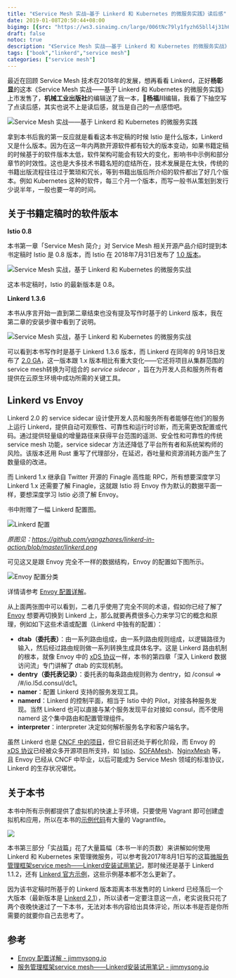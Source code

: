 ```yaml
---
title: "《Service Mesh 实战—基于 Linkerd 和 Kubernetes 的微服务实践》读后感"
date: 2019-01-08T20:50:44+08:00
bigimg: [{src: "https://ws3.sinaimg.cn/large/006tNc79ly1fyzh65bll4j31h60qunb2.jpg", desc: "Photo via unsplash"}]
draft: false
notoc: true
description: "《Service Mesh 实战——基于 Linkerd 和 Kubernetes 的微服务实战》的观后感，顺便对比了下 Linkerd 和 Envoy，给读者一些我自己的建议。"
tags: ["book","linkerd","service mesh"]
categories: ["service mesh"]
---
```


最近在回顾 Service Mesh 技术在2018年的发展，想再看看 Linkerd，正好**杨彰显**的这本《Service Mesh 实战——基于 Linkerd 和 Kubernetes 的微服务实践》上市发售了，**机械工业出版社**的编辑送了我一本，🙏**杨福川**编辑，我看了下抽空写了点读后感，其实也说不上是读后感，就当是自己的一点感悟吧。

![Service Mesh 实战——基于 Linkerd 和 Kubernetes 的微服务实践](https://ws1.sinaimg.cn/large/006tNc79ly1fyzgoqr5odj30u013px6p.jpg)

拿到本书后我的第一反应就是看看这本书定稿的时候 Istio 是什么版本，Linkerd 又是什么版本。因为在这一年内两款开源软件都有较大的版本变动，如果书籍定稿的时候基于的软件版本太低，软件架构可能会有较大的变化，影响书中示例和部分章节的时效性。这也是大多技术书籍名短的症结所在，技术发展是在太快，传统的书籍出版流程往往过于繁琐和冗长，等到书籍出版后所介绍的软件都出了好几个版本。例如 Kubernetes 这种的软件，每三个月一个版本，而写一般书从策划到发行少说半年，一般也要一年的时间。

## 关于书籍定稿时的软件版本

**Istio 0.8**

本书第一章「Service Mesh 简介」对 Service Mesh 相关开源产品介绍时提到本书定稿时 Istio 是 0.8 版本，而 Istio 在 2018年7月31日发布了 [1.0 版本](https://istio.io/zh/about/notes/1.0/)。

![Service Mesh 实战，基于 Linkerd 和 Kubernetes 的微服务实战](https://ws2.sinaimg.cn/large/006tNc79ly1fyya5b4xzpj318z0u0e81.jpg)

这本书定稿时，Istio 的最新版本是 0.8。

**Linkerd 1.3.6**

本书从序言开始一直到第二章结束也没有提及写作时基于的 Linkerd 版本，我在第二章的安装步骤中看到了说明。

![Service Mesh 实战，基于 Linkerd 和 Kubernetes 的微服务实战](https://ws1.sinaimg.cn/large/006tNc79ly1fyyacp4t1nj318z0u0b29.jpg)

可以看到本书写作时是基于 Linkerd 1.3.6 版本，而 Linkerd 在同年的 9月18日发布了 [2.0 GA](http://www.servicemesher.com/blog/linkerd-2-0-in-general-availability/)，这一版本跟 1.x 版本相比有重大变化——它还将项目从集群范围的service mesh转换为可组合的 *service sidecar* ，旨在为开发人员和服务所有者提供在云原生环境中成功所需的关键工具。

## Linkerd vs Envoy

Linkerd 2.0 的 service sidecar 设计使开发人员和服务所有者能够在他们的服务上运行 Linkerd，提供自动可观察性、可靠性和运行时诊断，而无需更改配置或代码。通过提供轻量级的增量路径来获得平台范围的遥测、安全性和可靠性的传统 service mesh 功能，service sidecar 方法还降低了平台所有者和系统架构师的风险。该版本还用 Rust 重写了代理部分，在延迟，吞吐量和资源消耗方面产生了数量级的改进。

而 Linkerd 1.x 继承自 Twitter 开源的 Finagle 高性能 RPC，所有想要深度学习 Linkerd 1.x 还需要了解 Finagle，这就跟 Istio 将 Envoy 作为默认的数据平面一样，要想深度学习 Istio 必须了解 Envoy。

书中附赠了一幅 Linkerd 配置图。

![Linkerd 配置](https://ws1.sinaimg.cn/large/006tNc79ly1fyzd9gh23nj30g00th78p.jpg)

*原图见：https://github.com/yangzhares/linkerd-in-action/blob/master/linkerd.png*

可见这又是跟 Envoy 完全不一样的数据结构，Envoy 的配置如下图所示。

![Envoy 配置分类](https://ws3.sinaimg.cn/large/006tNbRwly1fyb74brsd5j30xg0lojvt.jpg)

详情请参考 [Envoy 配置详解](https://jimmysong.io/istio-handbook/data-plane/envoy-proxy-config-deep-dive.html)。

从上面两张图中可以看到，二者几乎使用了完全不同的术语，假如你已经了解了 [Envoy](http://www.servicemesher.com/envoy/) 想要再切换到 Linkerd 上，那么就要再费很多心力来学习它的概念和原理，例如如下这些术语或配置（Linkerd 中独有的配置）：

- **dtab（委托表）**：由一系列路由组成，由一系列路由规则组成，以逻辑路径为输入，然后经过路由规则做一系列转换生成具体名字。这是 Linkerd 路由机制的根本，就像 Envoy 中的 [xDS 协议](https://jimmysong.io/istio-handbook/data-plane/envoy-xds.html)一样，本书的第四章「深入 Linkerd 数据访问流」专门讲解了 dtab 的实现机制。
- **dentry（委托表记录）**：委托表的每条路由规则称为 dentry，如 /consul => /#/io.l5d.consul/dc1。
- **namer**：配置 Linkerd 支持的服务发现工具。
- **namerd**：Linkerd 的控制平面，相当于 Istio 中的 Pilot，对接各种服务发现。当然 Linkerd 也可以直接与某个服务发现平台对接如 consul，而不使用 namerd 这个集中路由和配置管理组件。
- **interpreter**：interpreter 决定如何解析服务名字和客户端名字。

虽然 Linkerd 也是 [CNCF 中的项目](https://www.cncf.io/projects/)，但它目前还处于孵化阶段，而 Envoy 的 [xDS 协议](https://jimmysong.io/istio-handbook/data-plane/envoy-xds.html)已经被众多开源项目所支持，如 [Istio](https://istio.io/zh)、[SOFAMesh](https://github.com/alipay/sofa-mesh)、[NginxMesh](https://github.com/nginxinc/nginmesh) 等，且 Envoy 已经从 CNCF 中毕业，以后可能成为 Service Mesh 领域的标准协议，Linkerd 的生存状况堪忧。

## 关于本书

本书中所有示例都提供了虚拟机的快速上手环境，只要使用 Vagrant 即可创建虚拟机和应用，所以在本书的[示例代码](https://github.com/yangzhares/linkerd-in-action)有大量的 Vagrantfile。

![](https://ws4.sinaimg.cn/large/006tNc79ly1fyyav4cxdlj30mu05rwfh.jpg)

本书第三部分「实战篇」花了大量篇幅（本书一半的页数）来讲解如何使用 Linkerd 和 Kubernetes 来管理微服务，可以参考我2017年8月1日写的这篇[微服务管理框架service mesh——Linkerd安装试用笔记](https://jimmysong.io/posts/linkerd-user-guide/)，那时候还是基于 Linkerd 1.1.2，还有 [Linkerd 官方示例](https://github.com/linkerd/linkerd-examples/)，这些示例基本都不怎么更新了。

因为该书定稿时所基于的 Linkerd 版本距离本书发售时的 Linkerd 已经落后一个大版本（最新版本是 [Linkerd 2.1](https://blog.linkerd.io/2018/12/06/announcing-linkerd-2-1/)），所以读者一定要注意这一点，老实说我只花了两个夜晚快速过了一下本书，无法对本书内容给出具体评论，所以本书是否是你所需要的就要你自己去思考了。

## 参考

- [Envoy 配置详解 - jimmysong.io](https://jimmysong.io/istio-handbook/data-plane/envoy-proxy-config-deep-dive.html)
- [服务管理框架service mesh——Linkerd安装试用笔记 - jimmysong.io](https://jimmysong.io/posts/linkerd-user-guide/)

